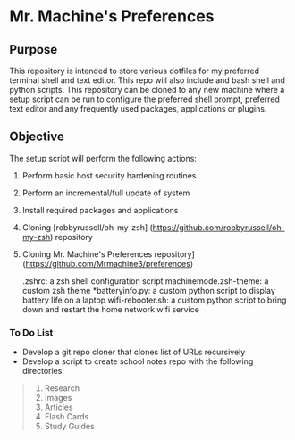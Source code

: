 # Mr. Machine's Preferences

## Purpose
This repository is intended to store various dotfiles for my preferred terminal shell and text editor. This repo will also include and bash shell and python scripts. This repository can be cloned to any new machine where a setup script can be run to configure the preferred shell prompt, preferred text editor and any frequently used packages, applications or plugins.

## Objective

The setup script will perform the following actions:
1.  Perform basic host security hardening routines
2.  Perform an incremental/full update of system
3.  Install required packages and applications
4.  Cloning [robbyrussell/oh-my-zsh] (https://github.com/robbyrussell/oh-my-zsh) repository
5.  Cloning Mr. Machine's Preferences repository] (https://github.com/Mrmachine3/preferences) 
    
    .zshrc: a zsh shell configuration script
    machinemode.zsh-theme: a custom zsh theme
    *batteryinfo.py: a custom python script to display battery life on a laptop
    wifi-rebooter.sh: a custom python script to bring down and restart the home network wifi service

### To Do List
 + Develop a git repo cloner that clones list of URLs recursively
 + Develop a script to create school notes repo with the following directories:
 > 1. Research
 > 2. Images
 > 3. Articles
 > 4. Flash Cards
 > 5. Study Guides
  
